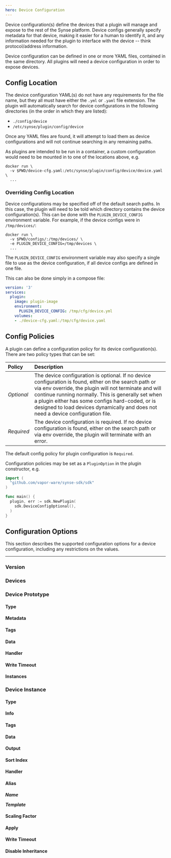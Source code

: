 ```yaml
---
hero: Device Configuration 
---
```


Device configuration(s) define the devices that a plugin will manage and expose to
the rest of the Synse platform. Device configs generally specify metadata for that
device, making it easier for a human to identify it, and any information needed for
the plugin to interface with the device -- think protocol/address information.

Device configuration can be defined in one or more YAML files, contained in the same
directory. All plugins will need a device configuration in order to expose devices.

## Config Location

The device configuration YAML(s) do not have any requirements for the file name,
but they all must have either the `.yml` or `.yaml` file extension. The plugin
will automatically search for device configurations in the following directories
(in the order in which they are listed):

- `./config/device`
- `/etc/synse/plugin/config/device`

Once any YAML files are found, it will attempt to load them as device configurations
and will not continue searching in any remaining paths.

As plugins are intended to be run in a container, a custom configuration would
need to be mounted in to one of the locations above, e.g.

```
docker run \
  -v $PWD/device-cfg.yaml:/etc/synse/plugin/config/device/device.yaml \
  ...
```

### Overriding Config Location

Device configurations may be specified off of the default search paths. In
this case, the plugin will need to be told which directory contains the device
configuration(s). This can be done with the `PLUGIN_DEVICE_CONFIG` environment
variable. For example, if the device configs were in `/tmp/devices/`:

```
docker run \
  -v $PWD/configs/:/tmp/devices/ \
  -e PLUGIN_DEVICE_CONFIG=/tmp/devices \
  ...
```

The `PLUGIN_DEVICE_CONFIG` environment variable may also specify a single file
to use as the device configuration, if all device configs are defined in one file.

This can also be done simply in a compose file:

```yaml
version: '3'
services:
  plugin:
    image: plugin-image
    environment:
      PLUGIN_DEVICE_CONFIG: /tmp/cfg/device.yml
    volumes:
    - ./device-cfg.yaml:/tmp/cfg/device.yaml
```

## Config Policies

A plugin can define a configuration policy for its device configuration(s). There are two
policy types that can be set:

| Policy | Description |
| :----- | :---------- |
| *Optional* | The device configuration is optional. If no device configuration is found, either on the search path or via env override, the plugin will not terminate and will continue running normally. This is generally set when a plugin either has some configs hard-coded, or is designed to load devices dynamically and does not need a device configuration file. |
| *Required* | The device configuration is required. If no device configuration is found, either on the search path or via env override, the plugin will terminate with an error. |

The default config policy for plugin configuration is `Required`.

Configuration policies may be set as a `PluginOption` in the plugin constructor, e.g.

```go
import (
  "github.com/vapor-ware/synse-sdk/sdk"
)

func main() {
  plugin, err := sdk.NewPlugin(
    sdk.DeviceConfigOptional(),
  )
}
```


## Configuration Options

This section describes the supported configuration options for a device configuration, including any
restrictions on the values.

-----

### Version

### Devices

### Device Prototype

#### Type

#### Metadata

#### Tags

#### Data

#### Handler

#### Write Timeout

#### Instances

### Device Instance

#### Type

#### Info

#### Tags

#### Data

#### Output

#### Sort Index

#### Handler

#### Alias

***Name***

***Template***

#### Scaling Factor

#### Apply

#### Write Timeout

#### Disable Inheritance
